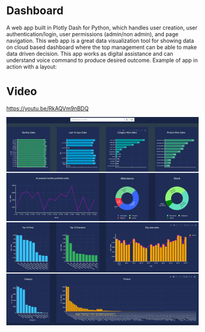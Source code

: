 # Dashboard

A web app built in Plotly Dash for Python, which handles user creation, user authentication/login, user permissions (admin/non admin), and page navigation.
This web app is a great data visualization tool for showing data on cloud based dashboard where the top management can be able to make data driven decision. 
This app works as digital assistance and can understand voice command to produce desired outcome.
Example of app in action with a layout:
# Video
https://youtu.be/RkAQVm9nBDQ

![](/images/Page1.JPG)
![](/images/Page2.JPG)
![](/images/Page3.JPG)
![](/images/Page4.JPG)
